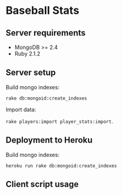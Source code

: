 # Baseball Stats

## Server requirements
- MongoDB >= 2.4
- Ruby 2.1.2

## Server setup
Build mongo indexes:

`rake db:mongoid:create_indexes`

Import data:

`rake players:import player_stats:import`.

## Deployment to Heroku

Build mongo indexes:

`heroku run rake db:mongoid:create_indexes`

## Client script usage